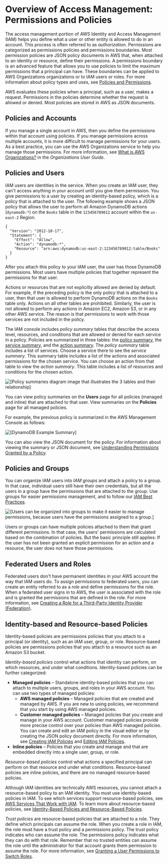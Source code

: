 # Overview of Access Management: Permissions and Policies<a name="introduction_access-management"></a>

The access management portion of AWS Identity and Access Management \(IAM\) helps you define what a user or other entity is allowed to do in an account\. This process is often referred to as *authorization*\. Permissions are categorized as permissions policies and permissions boundaries\. Most permission policies are JSON policy documents in AWS that, when attached to an identity or resource, define their permissions\. A permissions boundary is an advanced feature that allows you to use policies to limit the maximum permissions that a principal can have\. These boundaries can be applied to AWS Organizations organizations or to IAM users or roles\. For more information about policy types and uses, see [Policies and Permissions](access_policies.md)\.

AWS evaluates these policies when a principal, such as a user, makes a request\. Permissions in the policies determine whether the request is allowed or denied\. Most policies are stored in AWS as JSON documents\.

## Policies and Accounts<a name="intro-access-accounts"></a>

If you manage a single account in AWS, then you define the permissions within that account using policies\. If you manage permissions across multiple accounts, it is more difficult to manage permissions for your users\. As a best practice, you can use the AWS Organizations service to help you manage those permissions\. For more information, see [What is AWS Organizations?](http://docs.aws.amazon.com/organizations/latest/userguide/orgs_introduction.html) in the *Organizations User Guide*\.

## Policies and Users<a name="intro-access-users"></a>

IAM users are identities in the service\. When you create an IAM user, they can't access anything in your account until you give them permission\. You give permissions to a user by creating an identity\-based policy, which is a policy that is attached to the user\. The following example shows a JSON policy that allows the user to perform all Amazon DynamoDB actions \(`dynamodb:*`\) on the `Books` table in the `123456789012` account within the `us-east-2` Region\.

```
{
  "Version": "2012-10-17",
  "Statement": {
    "Effect": "Allow",
    "Action": "dynamodb:*",
    "Resource": "arn:aws:dynamodb:us-east-2:123456789012:table/Books"
  }
}
```

 After you attach this policy to your IAM user, the user has those DynamoDB permissions\. Most users have multiple policies that together represent the permissions for that user\.

Actions or resources that are not explicitly allowed are denied by default\. For example, if the preceding policy is the only policy that is attached to a user, then that user is allowed to perform DynamoDB actions on the `Books` table only\. Actions on all other tables are prohibited\. Similarly, the user is not allowed to perform any actions in Amazon EC2, Amazon S3, or in any other AWS service\. The reason is that permissions to work with those services are not included in the policy\. 

The IAM console includes *policy summary* tables that describe the access level, resources, and conditions that are allowed or denied for each service in a policy\. Policies are summarized in three tables: the [policy summary](access_policies_understand-policy-summary.md), the [service summary](access_policies_understand-service-summary.md), and the [action summary](access_policies_understand-action-summary.md)\. The *policy summary* table includes a list of services\. Choose a service there to see the *service summary*\. This summary table includes a list of the actions and associated permissions for the chosen service\. You can choose an action from that table to view the *action summary*\. This table includes a list of resources and conditions for the chosen action\. 

![\[Policy summaries diagram image that illustrates the 3 tables and their relationship\]](http://docs.aws.amazon.com/IAM/latest/UserGuide/images/policy_summaries-diagram.png)

You can view policy summaries on the **Users** page for all policies \(managed and inline\) that are attached to that user\. View summaries on the **Policies** page for all managed policies\.

For example, the previous policy is summarized in the AWS Management Console as follows:

![\[DynamoDB Example Summary\]](http://docs.aws.amazon.com/IAM/latest/UserGuide/images/policies-summary-dynamodbexample.png)

You can also view the JSON document for the policy\. For information about viewing the summary or JSON document, see [Understanding Permissions Granted by a Policy](access_policies_understand.md)\.

## Policies and Groups<a name="intro-access-groups"></a>

You can organize IAM users into *IAM groups* and attach a policy to a group\. In that case, individual users still have their own credentials, but all the users in a group have the permissions that are attached to the group\. Use groups for easier permissions management, and to follow our [IAM Best Practices](best-practices.md)\. 

![\[Users can be organized into groups to make it easier to manage permissions, because users have the permissions assigned to a group.\]](http://docs.aws.amazon.com/IAM/latest/UserGuide/images/iam-intro-users-and-groups.diagram.png)

Users or groups can have multiple policies attached to them that grant different permissions\. In that case, the users' permissions are calculated based on the combination of policies\. But the basic principle still applies: If the user has not been granted an explicit permission for an action and a resource, the user does not have those permissions\. 

## Federated Users and Roles<a name="intro-access-roles"></a>

Federated users don't have permanent identities in your AWS account the way that IAM users do\. To assign permissions to federated users, you can create an entity referred to as a *role* and define permissions for the role\. When a federated user signs in to AWS, the user is associated with the role and is granted the permissions that are defined in the role\. For more information, see [Creating a Role for a Third\-Party Identity Provider \(Federation\)](id_roles_create_for-idp.md)\.

## Identity\-based and Resource\-based Policies<a name="intro-access-resource-based-policies"></a>

Identity\-based policies are permissions policies that you attach to a principal \(or identity\), such as an IAM user, group, or role\. Resource\-based policies are permissions policies that you attach to a resource such as an Amazon S3 bucket\.

*Identity\-based policies* control what actions that identity can perform, on which resources, and under what conditions\. Identity\-based policies can be further categorized:
+ **Managed policies** – Standalone identity\-based policies that you can attach to multiple users, groups, and roles in your AWS account\. You can use two types of managed policies: 
  + **AWS managed policies** – Managed policies that are created and managed by AWS\. If you are new to using policies, we recommend that you start by using AWS managed policies\.
  + **Customer managed policies** – Managed policies that you create and manage in your AWS account\. Customer managed policies provide more precise control over your policies than AWS managed policies\. You can create and edit an IAM policy in the visual editor or by creating the JSON policy document directly\. For more information, see [Creating IAM Policies](access_policies_create.md) and [Editing IAM Policies](access_policies_manage-edit.md)\.
+ **Inline policies** – Policies that you create and manage and that are embedded directly into a single user, group, or role\.

*Resource\-based policies* control what actions a specified principal can perform on that resource and under what conditions\. Resource\-based policies are inline policies, and there are no managed resource\-based policies\.

Although IAM identities are technically AWS resources, you cannot attach a resource\-based policy to an IAM identity\. You must use identity\-based policies in IAM\. To see which services support resource\-based policies, see [AWS Services That Work with IAM](reference_aws-services-that-work-with-iam.md)\. To learn more about resource\-based policies, see [Identity\-Based Policies and Resource\-Based Policies](access_policies_identity-vs-resource.md)\. 

*Trust policies* are resource\-based policies that are attached to a role\. They define which principals can assume the role\. When you create a role in IAM, the role must have a trust policy and a permissions policy\. The trust policy indicates who can assume the role\. The permissions policy indicates what they can do with that role\. Remember that no trusted entities can assume the role until the administrator for that account grants them permission to assume the role\. For more information, see [Granting a User Permissions to Switch Roles](id_roles_use_permissions-to-switch.md)\.